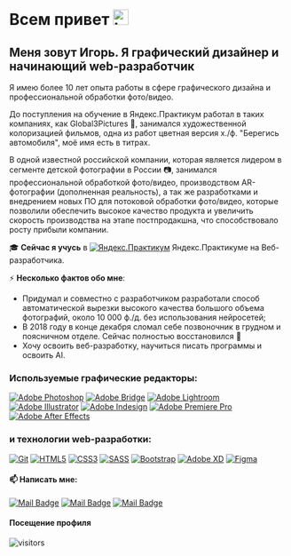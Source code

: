 # Всем привет <img src="https://user-images.githubusercontent.com/86494748/128671586-8fcec748-ba30-49be-8df0-dc957d70d830.gif" width="28px" alt="hi">

## Меня зовут Игорь. Я графический дизайнер и начинающий web-разработчик

Я имею более 10 лет опыта работы в сфере графического дизайна и профессиональной обработки фото/видео. 

До поступления на обучение в Яндекс.Практикум работал в таких компаниях, как Global3Pictures 🎥, занимался художественной колоризацией фильмов, одна из работ цветная версия х./ф. "Берегись автомобиля", моё имя есть в титрах.

В одной известной российской компании, которая является лидером в сегменте детской фотографии в России 📷, занимался  профессиональной обработкой фото/видео, производством AR-фотографии (дополненная реальность), а так же разработками и внедрением новых ПО для потоковой обработки фото/видео, которые позволили обеспечить высокое качество продукта и увеличить скорость производства на этапе постпродакшна, что способствовало росту прибыли компании.

🎓 **Сейчас я учусь** в [![Яндекс.Практикум](https://user-images.githubusercontent.com/86494748/128677410-56ca5afb-4d77-480c-8bd6-97c33c851bce.png)](https://praktikum.yandex.ru/) Яндекс.Практикуме на Веб-разработчика.

⚡ **Несколько фактов обо мне**:
- Придумал и совместно с разработчиком разработали способ автоматической вырезки высокого качества большого объема фотографий, около 10 000 ф./д. без использования нейросетей;
- В 2018 году в конце декабря сломал себе позвоночник в грудном и поясничном отделе. Сейчас полностью восстановился 💪
- Хочу освоить веб-разработку, научиться писать программы и освоить AI.

### Используемые графические редакторы:
[![Adobe Photoshop](https://user-images.githubusercontent.com/86494748/128635710-d46970f1-a171-461d-acd8-f4d8aa5c01e8.png)](https://www.adobe.com/ru/products/photoshop.html)
[![Adobe Bridge](https://user-images.githubusercontent.com/86494748/128635702-771f0b4f-95df-4203-ba4f-9d188eef32f8.png)](https://www.adobe.com/ru/products/bridge.html)
[![Adobe Lightroom](https://user-images.githubusercontent.com/86494748/128635705-23fafa8b-d302-40f7-8853-54105cdd6842.png)](https://www.adobe.com/ru/products/photoshop-lightroom.html)
[![Adobe Illustrator](https://user-images.githubusercontent.com/86494748/128635707-2d15d442-e4bc-48c9-b657-6ff223d3fe37.png)](https://www.adobe.com/ru/products/illustrator.html)
[![Adobe Indesign](https://user-images.githubusercontent.com/86494748/128635708-74769ad9-bc27-45a6-9f39-b122718ea2fc.png)](https://www.adobe.com/ru/products/indesign.html)
[![Adobe Premiere Pro](https://user-images.githubusercontent.com/86494748/128635709-d0bc6621-8efb-41ec-b363-91e73a85d1ab.png)](https://www.adobe.com/ru/products/premiere.html)
[![Adobe After Effects](https://user-images.githubusercontent.com/86494748/128635706-e282caad-9484-4245-bc5c-16a2cfcfe3e8.png)](https://www.adobe.com/ru/products/aftereffects.html)

### и технологии web-разработки<!--  и языки программирования -->:
[![Git](https://user-images.githubusercontent.com/86494748/128634186-d1b69fc3-322b-4344-89d0-615670eaaa93.png)](https://git-scm.com/)
[![HTML5](https://user-images.githubusercontent.com/86494748/128634189-e6ded326-aeb9-4f8d-8508-f0fcd7f1d891.png)](https://html5book.ru/html-html5/)
[![CSS3](https://user-images.githubusercontent.com/86494748/128634188-71178ce2-89cf-4283-9f5a-87ff5d3b4854.png)](https://html5book.ru/css-css3/)
[![SASS](https://user-images.githubusercontent.com/86494748/128634190-68bcdb42-0c07-49e4-b7b6-0bc98b4a1342.png)](https://sass-scss.ru/)
[![Bootstrap](https://user-images.githubusercontent.com/86494748/128634550-088b1edd-3c5b-43d1-9807-2ad01b2b6ed5.png)](https://getbootstrap.com/)
[![Adobe XD](https://user-images.githubusercontent.com/86494748/128685319-41947758-4068-42c4-af18-e026adeaee0e.png)](https://www.adobe.com/ru/products/xd.html)
[![Figma](https://user-images.githubusercontent.com/86494748/128634191-0004bde6-f8ac-47cb-8b74-f2848f35cae7.png)](https://www.figma.com/)

#### 📫 Написать мне:
[![Mail Badge](https://img.shields.io/badge/-ia_stepanov-1ca0f1?style=flat&labelColor=1ca0f1&logo=telegram&logoColor=white)](https://t.me/ia_stepanov) 
[![Mail Badge](https://img.shields.io/badge/-@ia_stepanov-e84393?style=flat&labelColor=e84393&logo=instagram&logoColor=white)](https://instagram.com/ia_stepanov) 
[![Mail Badge](https://img.shields.io/badge/-igorstepanov.adobe-c0392b?style=flat&labelColor=c0392b&logo=gmail&logoColor=white)](mailto:igorstepanov.adobe@gmail.com)

#### Посещение профиля
![visitors](https://visitor-badge.glitch.me/badge?page_id=ia-stepanov.ia-stepanov)
